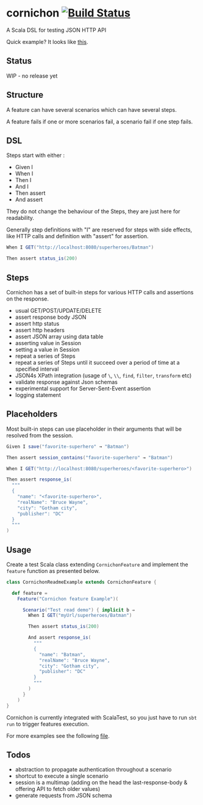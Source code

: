 cornichon [![Build Status](https://travis-ci.org/agourlay/cornichon.png?branch=master)](https://travis-ci.org/agourlay/cornichon)
=========

A Scala DSL for testing JSON HTTP API 

Quick example? It looks like [this](https://github.com/agourlay/cornichon/blob/master/src/test/scala/com/github/agourlay/cornichon/examples/CornichonExamplesSpec.scala).

## Status 

WIP - no release yet


## Structure

A feature can have several scenarios which can have several steps.

A feature fails if one or more scenarios fail, a scenario fail if one step fails.


## DSL

Steps start with either :

- Given I
- When I
- Then I
- And I
- Then assert
- And assert

They do not change the behaviour of the Steps, they are just here for readability.

Generally step definitions with "I" are reserved for steps with side effects, like HTTP calls and definition with "assert" for assertion.


```scala
When I GET("http://localhost:8080/superheroes/Batman")

Then assert status_is(200)

```

## Steps

Cornichon has a set of built-in steps for various HTTP calls and assertions on the response.

- usual GET/POST/UPDATE/DELETE
- assert response body JSON
- assert http status
- assert http headers
- assert JSON array using data table
- asserting value in Session
- setting a value in Session
- repeat a series of Steps
- repeat a series of Steps until it succeed over a period of time at a specified interval
- JSON4s XPath integration (usage of ```\```, ```\\```, ```find```, ```filter```, ```transform``` etc)
- validate response against Json schemas
- experimental support for Server-Sent-Event assertion
- logging statement


## Placeholders

Most built-in steps can use placeholder in their arguments that will be resolved from the session.

```scala
Given I save("favorite-superhero" → "Batman")

Then assert session_contains("favorite-superhero" → "Batman")

When I GET("http://localhost:8080/superheroes/<favorite-superhero>")

Then assert response_is(
  """
  {
    "name": "<favorite-superhero>",
    "realName": "Bruce Wayne",
    "city": "Gotham city",
    "publisher": "DC"
  }
  """
)

```


## Usage

Create a test Scala class extending ```CornichonFeature``` and implement the ```feature``` function as presented below.

```scala
class CornichonReadmeExample extends CornichonFeature {

  def feature =
    Feature("Cornichon feature Example")(

      Scenario("Test read demo") { implicit b ⇒
        When I GET("myUrl/superheroes/Batman")

        Then assert status_is(200)

        And assert response_is(
          """
          {
            "name": "Batman",
            "realName": "Bruce Wayne",
            "city": "Gotham city",
            "publisher": "DC"
          }
          """
        )
      }
    )
}
```

Cornichon is currently integrated with ScalaTest, so you just have to run ```sbt run``` to trigger features execution.

For more examples see the following [file](https://github.com/agourlay/cornichon/blob/master/src/test/scala/com/github/agourlay/cornichon/examples/CornichonExamplesSpec.scala).


## Todos

- abstraction to propagate authentication throughout a scenario
- shortcut to execute a single scenario
- session is a multimap (adding on the head the last-response-body & offering API to fetch older values)
- generate requests from JSON schema